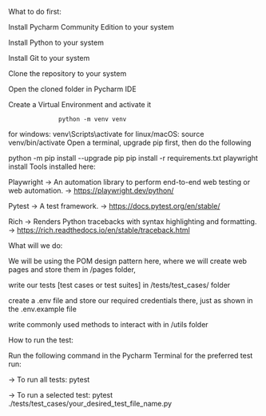 What to do first:

Install Pycharm Community Edition to your system

Install Python to your system

Install Git to your system

Clone the repository to your system

Open the cloned folder in Pycharm IDE

Create a Virtual Environment and activate it

                  python -m venv venv
 for windows:       venv\Scripts\activate
 for linux/macOS:   source venv/bin/activate
Open a terminal, upgrade pip first, then do the following

 python -m pip install --upgrade pip
 pip install -r requirements.txt
 playwright install
Tools installed here:

Playwright → An automation library to perform end-to-end web testing or web automation. → https://playwright.dev/python/

Pytest → A test framework. → https://docs.pytest.org/en/stable/

Rich → Renders Python tracebacks with syntax highlighting and formatting. → https://rich.readthedocs.io/en/stable/traceback.html

What will we do:

We will be using the POM design pattern here, where we will create web pages and store them in /pages folder,

write our tests [test cases or test suites] in /tests/test_cases/ folder

create a .env file and store our required credentials there, just as shown in the .env.example file

write commonly used methods to interact with in /utils folder

How to run the test:

Run the following command in the Pycharm Terminal for the preferred test run:

-> To run all tests: pytest

-> To run a selected test: pytest ./tests/test_cases/your_desired_test_file_name.py
